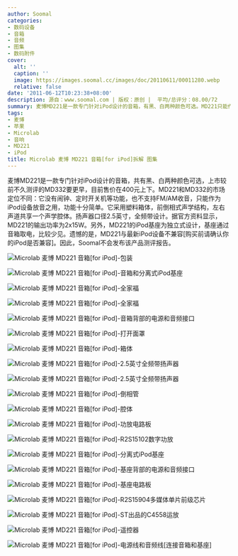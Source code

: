 ```yaml
---
author: Soomal
categories:
- 数码设备
- 音箱
- 音频
- 图集
- 数码附件
cover:
  alt: ''
  caption: ''
  image: https://images.soomal.cc/images/doc/20110611/00011280.webp
  relative: false
date: '2011-06-12T10:23:38+08:00'
description: 源自：www.soomal.com | 版权：原创 |  平均/总评分：08.00/72
summary: 麦博MD221是一款专门针对iPod设计的音箱，有黑、白两种颜色可选。MD221只能作为iPod设备放音之用，功能十分简单。它采用塑料箱体，前倒相式声学结构，左右声道共享一个声学腔体。扬声器口径2.5英寸，全频带设计。iPod基座为独立式设计，基座通过音箱取电。遗憾的是，MD221与最新iPod设备不兼容[购买前请确认你的iPod是否兼容]。
tags:
- 麦博
- 苹果
- Microlab
- 音响
- MD221
- iPod
title: Microlab 麦博 MD221 音箱[for iPod]拆解 图集
---
```


麦博MD221是一款专门针对iPod设计的音箱，共有黑、白两种颜色可选，上市较前不久测评的MD332要更早，目前售价在400元上下。MD221和MD332的市场定位不同：它没有闹钟、定时开关机等功能，也不支持FM/AM收音，只能作为iPod设备放音之用，功能十分简单。它采用塑料箱体，前倒相式声学结构，左右声道共享一个声学腔体。扬声器口径2.5英寸，全频带设计。据官方资料显示，MD221的输出功率为2x15W。另外，MD221的iPod基座为独立式设计，基座通过音箱取电，比较少见。遗憾的是，MD221与最新iPod设备不兼容[购买前请确认你的iPod是否兼容]。因此，Soomal不会发布该产品测评报告。



![Microlab 麦博 MD221 音箱[for iPod]-包装](https://images.soomal.cc/images/doc/20110611/00011278.webp)



![Microlab 麦博 MD221 音箱[for iPod]-音箱和分离式iPod基座](https://images.soomal.cc/images/doc/20110611/00011279.webp)



![Microlab 麦博 MD221 音箱[for iPod]-全家福](https://images.soomal.cc/images/doc/20110611/00011280.webp)



![Microlab 麦博 MD221 音箱[for iPod]-全家福](https://images.soomal.cc/images/doc/20110611/00011281.webp)



![Microlab 麦博 MD221 音箱[for iPod]-音箱背部的电源和音频接口](https://images.soomal.cc/images/doc/20110611/00011282.webp)



![Microlab 麦博 MD221 音箱[for iPod]-打开面罩](https://images.soomal.cc/images/doc/20110611/00011283.webp)



![Microlab 麦博 MD221 音箱[for iPod]-箱体](https://images.soomal.cc/images/doc/20110611/00011284.webp)



![Microlab 麦博 MD221 音箱[for iPod]-2.5英寸全频带扬声器](https://images.soomal.cc/images/doc/20110611/00011285.webp)



![Microlab 麦博 MD221 音箱[for iPod]-2.5英寸全频带扬声器](https://images.soomal.cc/images/doc/20110611/00011286.webp)



![Microlab 麦博 MD221 音箱[for iPod]-倒相管](https://images.soomal.cc/images/doc/20110611/00011287.webp)



![Microlab 麦博 MD221 音箱[for iPod]-腔体](https://images.soomal.cc/images/doc/20110611/00011288.webp)



![Microlab 麦博 MD221 音箱[for iPod]-功放电路板](https://images.soomal.cc/images/doc/20110611/00011289.webp)



![Microlab 麦博 MD221 音箱[for iPod]-R2S15102数字功放](https://images.soomal.cc/images/doc/20110611/00011290.webp)



![Microlab 麦博 MD221 音箱[for iPod]-分离式iPod基座](https://images.soomal.cc/images/doc/20110611/00011291.webp)



![Microlab 麦博 MD221 音箱[for iPod]-基座背部的电源和音频接口](https://images.soomal.cc/images/doc/20110611/00011292.webp)



![Microlab 麦博 MD221 音箱[for iPod]-基座电路板](https://images.soomal.cc/images/doc/20110611/00011293.webp)



![Microlab 麦博 MD221 音箱[for iPod]-R2S15904多媒体单片前级芯片](https://images.soomal.cc/images/doc/20110611/00011294.webp)



![Microlab 麦博 MD221 音箱[for iPod]-ST出品的C4558运放](https://images.soomal.cc/images/doc/20110611/00011295.webp)



![Microlab 麦博 MD221 音箱[for iPod]-遥控器](https://images.soomal.cc/images/doc/20110611/00011296.webp)



![Microlab 麦博 MD221 音箱[for iPod]-电源线和音频线[连接音箱和基座]](https://images.soomal.cc/images/doc/20110611/00011297.webp)